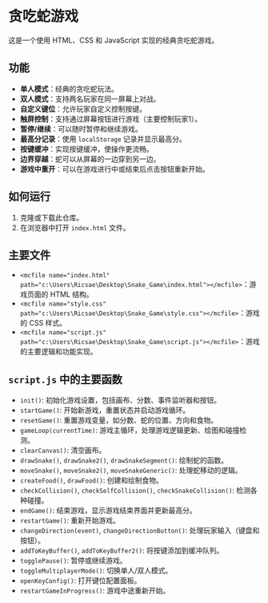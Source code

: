 # 贪吃蛇游戏

这是一个使用 HTML、CSS 和 JavaScript 实现的经典贪吃蛇游戏。

## 功能

*   **单人模式**：经典的贪吃蛇玩法。
*   **双人模式**：支持两名玩家在同一屏幕上对战。
*   **自定义键位**：允许玩家自定义控制按键。
*   **触屏控制**：支持通过屏幕按钮进行游戏（主要控制玩家1）。
*   **暂停/继续**：可以随时暂停和继续游戏。
*   **最高分记录**：使用 `localStorage` 记录并显示最高分。
*   **按键缓冲**：实现按键缓冲，使操作更流畅。
*   **边界穿越**：蛇可以从屏幕的一边穿到另一边。
*   **游戏中重开**：可以在游戏进行中或结束后点击按钮重新开始。

## 如何运行

1.  克隆或下载此仓库。
2.  在浏览器中打开 `index.html` 文件。

## 主要文件

*   `<mcfile name="index.html" path="c:\Users\Ricsae\Desktop\Snake_Game\index.html"></mcfile>`：游戏页面的 HTML 结构。
*   `<mcfile name="style.css" path="c:\Users\Ricsae\Desktop\Snake_Game\style.css"></mcfile>`：游戏的 CSS 样式。
*   `<mcfile name="script.js" path="c:\Users\Ricsae\Desktop\Snake_Game\script.js"></mcfile>`：游戏的主要逻辑和功能实现。

## `script.js` 中的主要函数

*   `init()`: 初始化游戏设置，包括画布、分数、事件监听器和按钮。
*   `startGame()`: 开始新游戏，重置状态并启动游戏循环。
*   `resetGame()`: 重置游戏变量，如分数、蛇的位置、方向和食物。
*   `gameLoop(currentTime)`: 游戏主循环，处理游戏逻辑更新、绘图和碰撞检测。
*   `clearCanvas()`: 清空画布。
*   `drawSnake()`, `drawSnake2()`, `drawSnakeSegment()`: 绘制蛇的函数。
*   `moveSnake()`, `moveSnake2()`, `moveSnakeGeneric()`: 处理蛇移动的逻辑。
*   `createFood()`, `drawFood()`: 创建和绘制食物。
*   `checkCollision()`, `checkSelfCollision()`, `checkSnakeCollision()`: 检测各种碰撞。
*   `endGame()`: 结束游戏，显示游戏结束界面并更新最高分。
*   `restartGame()`: 重新开始游戏。
*   `changeDirection(event)`, `changeDirectionButton()`: 处理玩家输入（键盘和按钮）。
*   `addToKeyBuffer()`, `addToKeyBuffer2()`: 将按键添加到缓冲队列。
*   `togglePause()`: 暂停或继续游戏。
*   `toggleMultiplayerMode()`: 切换单人/双人模式。
*   `openKeyConfig()`: 打开键位配置面板。
*   `restartGameInProgress()`: 游戏中途重新开始。